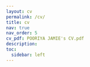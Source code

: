 ```yaml
---
layout: cv
permalink: /cv/
title: cv
nav: true
nav_order: 5
cv_pdf: POORIYA JAMIE's CV.pdf
description: 
toc:
  sidebar: left
---
```

